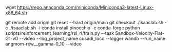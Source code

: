 wget https://repo.anaconda.com/miniconda/Miniconda3-latest-Linux-x86_64.sh

git remote add origin <my repo>
git reset --hard origin/main
git checkout <my branch>
./isaaclab.sh -c
./isaaclab.sh -i
conda install pinocchio -c conda-forge
python scripts/reinforcement_learning/rsl_rl/train.py --task Sandbox-Velocity-Flat-G1-v0 --video --log_project_name cusadi_loco --logger wandb --run_name angmom-rew__gamma-0_10 --video